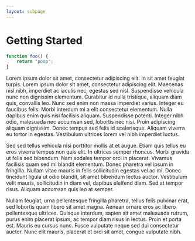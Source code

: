 ```yaml
---
layout: subpage
---
```


<h1 class="title">Getting Started</h1>

```js
function foo() {
    return "poop";
}
```

Lorem ipsum dolor sit amet, consectetur adipiscing elit. In sit
amet feugiat turpis. Lorem ipsum dolor sit amet, consectetur
adipiscing elit. Maecenas nisl nibh, imperdiet ac iaculis nec,
egestas sed nisl. Suspendisse vehicula nunc non dignissim
elementum. Curabitur id nulla tristique, aliquam diam quis,
convallis leo. Nunc sed enim non massa imperdiet varius. Integer
eu faucibus felis. Morbi interdum mi a elit consectetur elementum.
Nulla dapibus enim quis nisl facilisis aliquam. Suspendisse
potenti. Integer nibh odio, malesuada nec accumsan sed, lobortis
nec nisi. Proin adipiscing aliquam dignissim. Donec tempus sed
felis id scelerisque. Aliquam viverra eu tortor in egestas.
Vestibulum ultrices lorem vel nibh imperdiet luctus.

Sed sed tellus vehicula nisi porttitor mollis at et augue. Etiam
quis tellus eu eros viverra tempus non quis elit. In ultrices
semper rhoncus. Morbi gravida ut felis sed bibendum. Nam sodales
tempor orci in placerat. Vivamus facilisis quam sed mi blandit
elementum. Donec pharetra vel ipsum in fringilla. Nullam vitae
mauris in felis sollicitudin egestas vel ac mi. Donec tincidunt
ligula ut odio blandit, sit amet bibendum lectus auctor.
Vestibulum velit mauris, sollicitudin in diam vel, dapibus
eleifend diam. Sed at tempor risus. Aliquam accumsan quis leo at
semper.

Nullam feugiat, urna pellentesque fringilla pharetra, tellus felis
pulvinar erat, sed lobortis quam libero sit amet magna. Aenean
ornare eros ac libero pellentesque ultrices. Quisque interdum,
sapien sit amet malesuada rutrum, purus enim placerat ipsum, ac
tempor diam risus in lectus. Proin et porta est. Mauris eu cursus
nunc. Fusce vulputate neque sed dui consectetur auctor. Nunc elit
mauris, placerat et orci sit amet, congue vulputate nibh.


